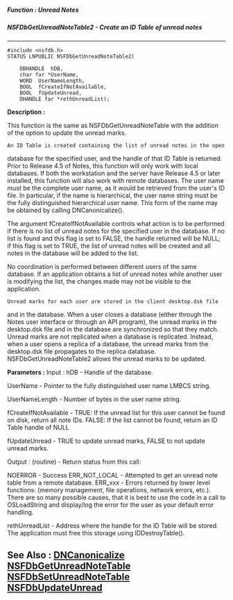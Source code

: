##### Function : Unread Notes
##### NSFDbGetUnreadNoteTable2 - Create an ID Table of unread notes
---
```
#include <nsfdb.h>
STATUS LNPUBLIC NSFDbGetUnreadNoteTable2(

	DBHANDLE  hDB,
	char far *UserName,
	WORD  UserNameLength,
	BOOL  fCreateIfNotAvailable,
	BOOL  fUpdateUnread,
	DHANDLE far *rethUnreadList);
```
**Description :**

This function is the same as NSFDbGetUnreadNoteTable with the addition of the 
option to update the unread marks.

	An ID Table is created containing the list of unread notes in the open 
database for the specified user, and the handle of that ID Table is returned.  
Prior to Release 4.5 of Notes, this function will only work with local 
databases.  If both the workstation and the server have Release 4.5 or later 
installed, this function will also work with remote databases.  The user name 
must be the complete user name, as it would be retrieved from the user's ID 
file.  In particular, if the name is hierarchical, the user name string must be 
the fully distinguished hierarchical user name.  This form of the name may be 
obtained by calling DNCanonicalize().

The argument fCreateIfNotAvailable controls what action is to be performed if 
there is no list of unread notes for the specified user in the database.  If no 
list is found and this flag is set to FALSE, the handle returned will be NULL;  
if this flag is set to TRUE, the list of unread notes will be created and all 
notes in the database will be added to the list.

No coordination is performed between different users of the same database.  If 
an application obtains a list of unread notes while another user is modifying 
the list, the changes made may not be visible to the application.

	Unread marks for each user are stored in the client desktop.dsk file 
and in the database.  When a user closes a database (either through the Notes 
user interface or through an API program), the unread marks in the desktop.dsk 
file and in the database are synchronized so that they match.  Unread marks are 
not replicated when a database is replicated.  Instead, when a user opens a 
replica of a database, the unread marks from the desktop.dsk file propagates to 
the replica database.  NSFDbGetUnreadNoteTable2 allows the unread marks to be 
updated.

**Parameters :**
Input :
hDB  -  Handle of the database.

UserName  -  Pointer to the fully distinguished user name LMBCS string.

UserNameLength  -  Number of bytes in the user name string.

fCreateIfNotAvailable  -  TRUE: If the unread list for this user cannot be found on disk, return all note IDs.
FALSE:  If the list cannot be found, return an ID Table handle of NULL

fUpdateUnread  -  TRUE to update unread marks, FALSE to not update unread marks.

Output :
(routine)  -  Return status from this call:

NOERROR - Success
ERR_NOT_LOCAL - Attempted to get an unread note table from a remote database.
ERR_xxx - Errors returned by lower level functions: (memory management, file operations, network errors, etc.).  There are so many possible causes, that it is best to use the code in a call to OSLoadString and display/log the error for the user as your default error handling.


rethUnreadList  -  Address where the handle for the ID Table will be stored.  The application must free this storage using IDDestroyTable().


**See Also :**
[DNCanonicalize](/domino-c-api-docs/reference/Func/DNCanonicalize)
[NSFDbGetUnreadNoteTable](/domino-c-api-docs/reference/Func/NSFDbGetUnreadNoteTable)
[NSFDbSetUnreadNoteTable](/domino-c-api-docs/reference/Func/NSFDbSetUnreadNoteTable)
[NSFDbUpdateUnread](/domino-c-api-docs/reference/Func/NSFDbUpdateUnread)
---
